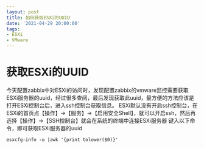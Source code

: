 ```yaml
---
layout: post
title: 如何获取ESXi的UUID
date: '2021-04-29 20:00:00'
tags:
- ESXi
- VMware
---
```


# 获取ESXi的UUID

今天配置zabbix中对ESXi的访问时，发现配置zabbix的vmware监控需要获取ESXi服务器的uuid，经过很多查阅，最后发现获取此uuid，最方便的方法应该是打开ESXi控制台后，进入ssh控制台获取信息。
ESXi默认没有开启ssh控制台，在ESXi的首页点【操作】->【服务】->【启用安全Shell】，就可以开启ssh，然后再选择【操作】->【SSH控制台】就会在系统的终端中连接ESXi服务器
键入以下命令，即可获取ESXi服务器的uuid

``` shell
esxcfg-info -u |awk '{print tolower($0)}'
```

